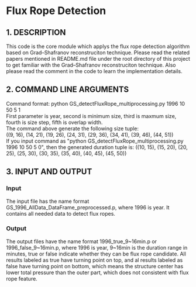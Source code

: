 # Flux Rope Detection
## 1. DESCRIPTION
This code is the core module which applys the flux rope detection algorithm based on Grad–Shafranov reconstruciton technique. Please read the related papers mentioned in README.md file under the root directory of this project to get familiar with the Grad–Shafranov reconstruciton technique. Also please read the comment in the code to learn the implementation details.
## 2. COMMAND LINE ARGUMENTS
Command format: python GS_detectFluxRope_multiprocessing.py 1996 10 50 5 1  
First parameter is year, second is minimum size, third is maxmum size, fourth is size step, fifth is overlap width.  
The command above generate the following size tuple:  
((9, 16), (14, 21), (19, 26), (24, 31), (29, 36), (34, 41), (39, 46), (44, 51))  
If you input command as "python GS_detectFluxRope_multiprocessing.py 1996 10 50 5 0", then the generated duration tuple is: ((10, 15), (15, 20), (20, 25), (25, 30), (30, 35), (35, 40), (40, 45), (45, 50))  
## 3. INPUT AND OUTPUT
### Input
The input file has the name format GS_1996_AllData_DataFrame_preprocessed.p, where 1996 is year. It contains all needed data to detect flux ropes.
### Output
The output files have the name format 1996_true_9\~16min.p or 1996_false_9\~16min.p, where 1996 is year, 9\~16min is the duration range in minutes, true or false indicate whether they can be flux rope candidate. All results labeled as true have turning point on top, and al results labeled as false have turning point on bottom, which means the structure center has lower total pressure than the outer part, which does not consistent with flux rope feature.
